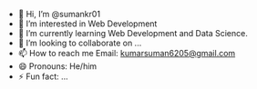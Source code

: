 - 👋 Hi, I’m @sumankr01
- 👀 I’m interested in Web Development
- 🌱 I’m currently learning Web Development and Data Science.
- 💞️ I’m looking to collaborate on ...
- 📫 How to reach me Email: kumarsuman6205@gmail.com
- 😄 Pronouns: He/him
- ⚡ Fun fact: ...

<!---
sumankr01/sumankr01 is a ✨ special ✨ repository because its `README.md` (this file) appears on your GitHub profile.
You can click the Preview link to take a look at your changes.
--->
